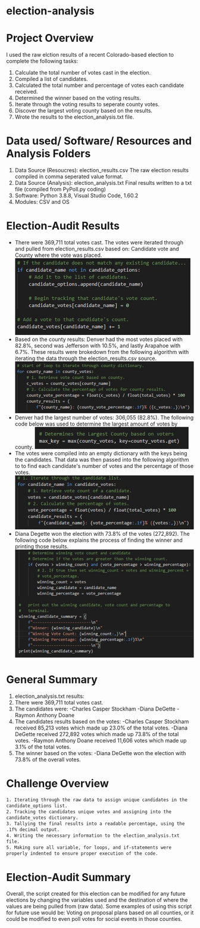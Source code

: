 # election-analysis

# Project Overview
I used the raw elction results of a recent Colorado-based election to complete the following tasks:

1. Calculate the total number of votes cast in the election.
2. Compiled a list of candidates.
3. Calculated the total number and percentage of votes each candidate received.
4. Determined the winner based on the voting results.
5. Iterate through the voting results to seperate county votes.
6. Discover the largest voting county based on the results.
7. Wrote the results to the election_analysis.txt file.

# Data used/ Software/ Resources and Analysis Folders 
1. Data Source (Resoucres): election_results.csv
    The raw election results compiled in comma seperated value format.
2. Data Source (Analysis): election_analysis.txt
    Final results written to a txt file (compiled from PyPoll.py coding)
3. Software:
    Python 3.8.8, Visual Studio Code, 1.60.2
4. Modules:
    CSV and OS

# Election-Audit Results
* There were 369,711 total votes cast. The votes were iterated through and pulled from election_results.csv based on:
Candidate vote and County where the vote was placed.
![votescast](https://github.com/dwest85/election-analysis/blob/main/markdownpics/votescast.JPG)
* Based on the county results: Denver had the most votes placed with 82.8%, second was Jefferson with 10.5%, and lastly Arapahoe with 6.7%. 
These results were brokedown from the following algorithm with iterating the data through the election_results.csv source.
![countyvotesbreakdown](https://github.com/dwest85/election-analysis/blob/main/markdownpics/countyvotesbreakdown.JPG)
* Denver had the largest number of votes: 306,055 (82.8%). The following code below was used to determine the largest amount of votes by county.
![largestcountyvote](https://github.com/dwest85/election-analysis/blob/main/markdownpics/largestcountyvote.JPG)
* The votes were compiled into an empty dictionary with the keys being the candidates. That data was then passed into the following algorithm to 
to find each candidate's number of votes and the percentage of those votes.
![candidatevotebreakdown](https://github.com/dwest85/election-analysis/blob/main/markdownpics/candidatevotebreakdown.JPG) 
* Diana Degette won the election with 73.8% of the votes (272,892). The following code below explains the process of finding the winner and printing those results.
![winnerbreakdwon](https://github.com/dwest85/election-analysis/blob/main/markdownpics/winnerbreakdown.JPG)


# General Summary
1. election_analysis.txt results:
2. There were 369,711 total votes cast.
3. The candidates were:
    -Charles Casper Stockham
    -Diana DeGette
    -Raymon Anthony Doane
4. The candidates results based on the votes:
    -Charles Casper Stockham received 85,213 votes which made up 23.0% of the total votes.
    -Diana DeGette received 272,892 votes which made up 73.8% of the total votes.
    -Raymon Anthony Doane received 11,606 votes which made up 3.1% of the total votes.
5. The winner based on the votes:
    -Diana DeGette won the election with 73.8% of the overall votes.

# Challenge Overview
    1. Iterating through the raw data to assign unique candidates in the candidate_options list.
    2. Tracking the candidates unique votes and assigning into the candidate_votes dictionary.
    3. Tallying the final results into a readable percentage, using the .1f% decimal output.
    4. Writing the necessary information to the election_analysis.txt file.
    5. Making sure all variable, for loops, and if-statements were properly indented to ensure proper execution of the code.


# Election-Audit Summary
Overall, the script created for this election can be modified for any future elections by changing the variables used and the destination of where the values are being pulled from (raw data). Some examples of using this script for future use would be: Voting on proposal plans based on all counties, or it could be modified to even poll votes for social events in those counties.  





